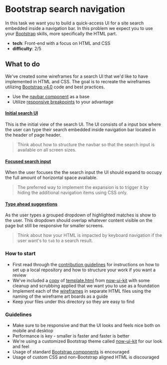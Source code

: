 # Bootstrap search navigation

In this task we want you to build a quick-access UI for a site search embedded inside a navigation bar. In this problem we expect you to use your [Bootstrap](https://getbootstrap.com/) skills, more specifically the HTML part.

- **tech**: Front-end with a focus on HTML and CSS
- **difficulty**: 2/5

## What to do

We've created some wireframes for a search UI that we'd like to have implemented in HTML and CSS. The goal is to recreate the wireframes utilizing [Bootstrap v4.0](https://getbootstrap.com/docs/4.0) code and best practices.

- Use the [navbar component](https://getbootstrap.com/docs/4.0/components/navbar/) as a base
- Utilize [responsive breakpoints](https://getbootstrap.com/docs/4.0/layout/overview/#responsive-breakpoints) to your advantage

#### [Initial search UI](wireframes#artboard0)

This is the initial view of the search UI. The UI consists of a input box where the user can type their search embedded inside navigation bar located in the header of page header.

> Think about how to structure the navbar so that the search input is available on all screen sizes.

#### [Focused search input](wireframes#artboard1)

When the user focuses the the search input the UI should expand to occupy the full amount of horizontal space available.

> The preferred way to implement the expansion is to trigger it by hiding the additional navigation items using CSS only.

#### [Type ahead suggestions](wireframes#artboard2)

As the user types a grouped dropdown of highlighted matches is show to the user. This dropdown should overlap whatever content visible on the page but still be responsive for smaller screens.

> Think about how your HTML is impacted by keyboard navigation if the user want's to `tab` to a search result.

### How to start

- First read through the [contribution guidelines](../CONTRIBUTING.md) for instructions on how to set up a local repository and how to structure your work if you want a review
- We've included a [copy](template.html) of [template.html](https://github.com/creativetimofficial/now-ui-kit/blob/master/documentation/template.html) from [now-ui-kit](http://demos.creative-tim.com/now-ui-kit/index.html) with some cleanup and scrubbing applied that we want you to use as a foundation
- Implement each of the [wireframes](wireframes) in separate HTML files using the naming of the wireframe art boards as a guide
- Keep your files under this directory so they are easy to find

### Guidelines

- Make sure to be responsive and that the UI looks and feels nice both on mobile and desktop
- Performance is key - smaller is faster and faster is better
- We're using a customized Bootstrap theme called [now-ui-kit](http://demos.creative-tim.com/now-ui-kit/index.html) for our look and feel
- Usage of standard [Bootstrap components](https://getbootstrap.com/docs/4.0/components/alerts/https://getbootstrap.com/docs/4.0/components) is encouraged
- Usage of custom CSS and non-Bootstrap aligned HTML is discouraged